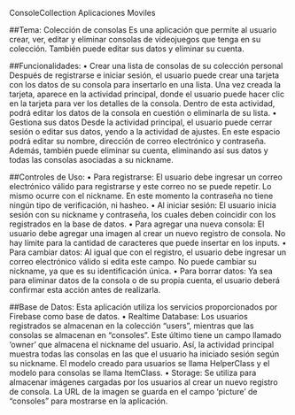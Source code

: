 ConsoleCollection
Aplicaciones Moviles

##Tema: Colección de consolas
Es una aplicación que permite al usuario crear, ver, editar y eliminar consolas de videojuegos que tenga en su colección. También puede editar sus datos y eliminar su cuenta.

##Funcionalidades:
•	Crear una lista de consolas de su colección personal
Después de registrarse e iniciar sesión, el usuario puede crear una tarjeta con los datos de su consola para insertarlo en una lista. Una vez creada la tarjeta, aparece en la actividad principal, donde el usuario puede hacer clic en la tarjeta para ver los detalles de la consola. Dentro de esta actividad, podrá editar los datos de la consola en cuestión o eliminarla de su lista.
•	Gestiona sus datos
Desde la actividad principal, el usuario puede cerrar sesión o editar sus datos, yendo a la actividad de ajustes. En este espacio podrá editar su nombre, dirección de correo electrónico y contraseña. Además, también puede eliminar su cuenta, eliminando así sus datos y todas las consolas asociadas a su nickname.

##Controles de Uso:
•	Para registrarse:
El usuario debe ingresar un correo electrónico válido para registrarse y este correo no se puede repetir. Lo mismo ocurre con el nickname. En este momento la contraseña no tiene ningún tipo de verificación, ni hasheo.
•	Al iniciar sesión:
El usuario inicia sesión con su nickname y contraseña, los cuales deben coincidir con los registrados en la base de datos.
•	Para agregar una nueva consola:
El usuario debe agregar una imagen al crear un nuevo registro de consola. No hay límite para la cantidad de caracteres que puede insertar en los inputs.
•	Para cambiar datos:
Al igual que con el registro, el usuario debe ingresar un correo electrónico válido si edita este campo. No puede cambiar su nickname, ya que es su identificación única.
•	Para borrar datos:
Ya sea para eliminar datos de la consola o de su propia cuenta, el usuario deberá confirmar esta acción antes de realizarla.

##Base de Datos:
Esta aplicación utiliza los servicios proporcionados por Firebase como base de datos.
•	Realtime Database:
Los usuarios registrados se almacenan en la colección “users”, mientras que las consolas se almacenan en “consoles”. Este último tiene un campo llamado ‘owner’ que almacena el nickname del usuario. Así, la actividad principal muestra todas las consolas en las que el usuario ha iniciado sesión según su nickname. El modelo creado para usuarios se llama HelperClass y el modelo para consolas se llama ItemClass.
•	Storage:
Se utiliza para almacenar imágenes cargadas por los usuarios al crear un nuevo registro de consola. La URL de la imagen se guarda en el campo ‘picture’ de “consoles” para mostrarse en la aplicación.
